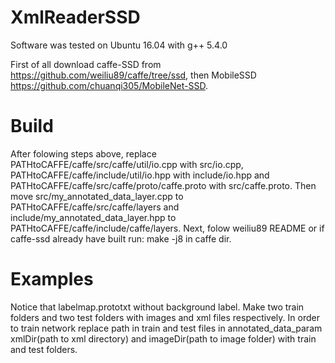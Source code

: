 # XmlReaderSSD

Software was tested on Ubuntu 16.04 with g++ 5.4.0

First of all download caffe-SSD from https://github.com/weiliu89/caffe/tree/ssd, then MobileSSD https://github.com/chuanqi305/MobileNet-SSD. 

# Build

After folowing steps above, replace  PATHtoCAFFE/caffe/src/caffe/util/io.cpp with src/io.cpp, PATHtoCAFFE/caffe/include/util/io.hpp with include/io.hpp and PATHtoCAFFE/caffe/src/caffe/proto/caffe.proto with src/caffe.proto. Then move src/my_annotated_data_layer.cpp to PATHtoCAFFE/caffe/src/caffe/layers and include/my_annotated_data_layer.hpp to PATHtoCAFFE/caffe/include/caffe/layers.
Next, folow weiliu89 README or if caffe-ssd already have built run: make -j8 in caffe dir.

# Examples

Notice that labelmap.prototxt without background label. Make two train folders and two test folders with images and xml files respectively. In order to train network replace path in train and test files in annotated_data_param xmlDir(path to xml directory) and imageDir(path to image folder) with train and test folders. 
